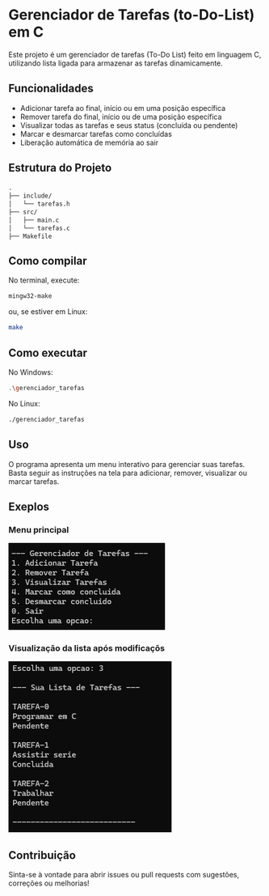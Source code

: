 # Gerenciador de Tarefas (to-Do-List) em C

Este projeto é um gerenciador de tarefas (To-Do List) feito em linguagem C, utilizando lista ligada para armazenar as tarefas dinamicamente.

## Funcionalidades

- Adicionar tarefa ao final, início ou em uma posição específica
- Remover tarefa do final, início ou de uma posição específica
- Visualizar todas as tarefas e seus status (concluída ou pendente)
- Marcar e desmarcar tarefas como concluídas
- Liberação automática de memória ao sair

## Estrutura do Projeto

```
.
├── include/
│   └── tarefas.h
├── src/
│   ├── main.c
│   └── tarefas.c
├── Makefile
```

## Como compilar

No terminal, execute:

```sh
mingw32-make
```
ou, se estiver em Linux:

```sh
make
```

## Como executar

No Windows:
```sh
.\gerenciador_tarefas
```
No Linux:
```sh
./gerenciador_tarefas
```

## Uso

O programa apresenta um menu interativo para gerenciar suas tarefas. Basta seguir as instruções na tela para adicionar, remover, visualizar ou marcar tarefas.

## Exeplos

### Menu principal
![Image](imagens/tela_inicio.png)

### Visualização da lista após modificaçõs

![Image](imagens/lista.png)

## Contribuição

Sinta-se à vontade para abrir issues ou pull requests com sugestões, correções ou melhorias!

